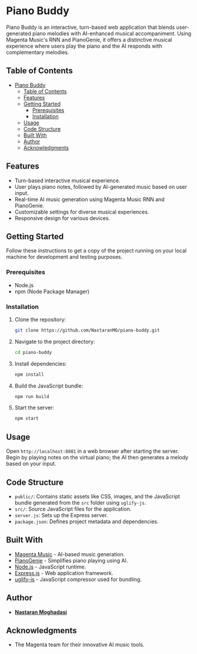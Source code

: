 # Piano Buddy

Piano Buddy is an interactive, turn-based web application that blends user-generated piano melodies with AI-enhanced musical accompaniment. Using Magenta Music's RNN and PianoGenie, it offers a distinctive musical experience where users play the piano and the AI responds with complementary melodies.

## Table of Contents

- [Piano Buddy](#piano-buddy)
  - [Table of Contents](#table-of-contents)
  - [Features](#features)
  - [Getting Started](#getting-started)
    - [Prerequisites](#prerequisites)
    - [Installation](#installation)
  - [Usage](#usage)
  - [Code Structure](#code-structure)
  - [Built With](#built-with)
  - [Author](#author)
  - [Acknowledgments](#acknowledgments)

## Features

- Turn-based interactive musical experience.
- User plays piano notes, followed by AI-generated music based on user input.
- Real-time AI music generation using Magenta Music RNN and PianoGenie.
- Customizable settings for diverse musical experiences.
- Responsive design for various devices.

## Getting Started

Follow these instructions to get a copy of the project running on your local machine for development and testing purposes.

### Prerequisites

- Node.js
- npm (Node Package Manager)

### Installation

1. Clone the repository:
   ```bash
   git clone https://github.com/NastaranMO/piano-buddy.git
   ```
2. Navigate to the project directory:
   ```bash
   cd piano-buddy
   ```
3. Install dependencies:
   ```bash
   npm install
   ```
4. Build the JavaScript bundle:
   ```bash
   npm run build
   ```
5. Start the server:
   ```bash
   npm start
   ```

## Usage

Open `http://localhost:8081` in a web browser after starting the server. Begin by playing notes on the virtual piano; the AI then generates a melody based on your input.

## Code Structure

- `public/`: Contains static assets like CSS, images, and the JavaScript bundle generated from the `src` folder using `uglify-js`.
- `src/`: Source JavaScript files for the application.
- `server.js`: Sets up the Express server.
- `package.json`: Defines project metadata and dependencies.

## Built With

- [Magenta Music](https://magenta.tensorflow.org/) - AI-based music generation.
- [PianoGenie](https://magenta.tensorflow.org/pianogenie) - Simplifies piano playing using AI.
- [Node.js](https://nodejs.org/) - JavaScript runtime.
- [Express.js](https://expressjs.com/) - Web application framework.
- [uglify-js](https://www.npmjs.com/package/uglify-js) - JavaScript compressor used for bundling.

## Author

- **[Nastaran Moghadasi](mailto:nastaran.moghadasi@gmail.com)**

## Acknowledgments

- The Magenta team for their innovative AI music tools.
